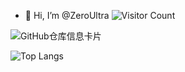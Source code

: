 - 👋 Hi, I’m @ZeroUltra
![Visitor Count](https://profile-counter.glitch.me/ZeroUltra/count.svg)

![GitHub仓库信息卡片](https://github-stats.ubrong.com/api/pin/?username=ZeroUltra&repo=ZeroUltra.github.io&theme=dark)

![Top Langs](https://github-readme-stats.vercel.app/api/top-langs/?username=ZeroUltra&layout=compact&theme=tokyonight)

<!---
ZeroUltra/ZeroUltra is a ✨ special ✨ repository because its `README.md` (this file) appears on your GitHub profile.
You can click the Preview link to take a look at your changes.
--->
